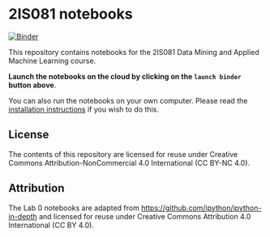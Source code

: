 # 2IS081 notebooks

[![Binder](https://mybinder.org/badge.svg)](https://ovh2.mybinder.org/v2/gh/UppsalaIM/2IS081/main)

This repository contains notebooks for the 2IS081 Data Mining and Applied Machine Learning course.

**Launch the notebooks on the cloud by clicking on the `launch binder` button above**.

You can also run the notebooks on your own computer. Please read the [installation instructions](INSTALL.md) if you wish to do this.

## License

The contents of this repository are licensed for reuse under Creative Commons Attribution-NonCommercial 4.0 International (CC BY-NC 4.0).

## Attribution

The Lab 0 notebooks are adapted from https://github.com/ipython/ipython-in-depth and licensed for reuse under Creative Commons Attribution 4.0 International (CC BY 4.0).
